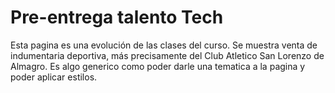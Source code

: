 # Pre-entrega talento Tech
Esta pagina es una evolución de las clases del curso.
Se muestra venta de indumentaria deportiva, más precisamente del Club Atletico San Lorenzo de Almagro. Es algo generico como poder darle una tematica a la pagina y poder aplicar estilos.
